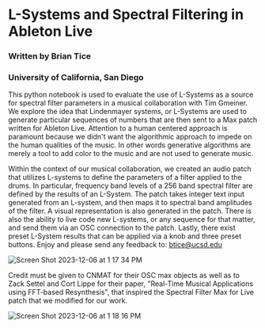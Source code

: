 # L-Systems and Spectral Filtering in Ableton Live

### Written by Brian Tice
### University of California, San Diego

This python notebook is used to evaluate the use of L-Systems as a source for spectral filter parameters in a musical collaboration with Tim Gmeiner. We explore the idea that Lindenmayer systems, or L-Systems are used to generate particular sequences of numbers that are then sent to a Max patch written for Ableton Live. Attention to a human centered approach is paramount because we didn't want the algorithmic approach to impede on the human qualities of the music. In other words generative algorithms are merely a tool to add color to the music and are not used to generate music.

Within the context of our musical collaboration, we created an audio patch that utilizes L-systems to define the parameters of a filter applied to the drums. In particular, frequency band levels of a 256 band spectral filter are defined by the results of an L-System. The patch takes integer text input generated from an L-system, and then maps it to spectral band amplitudes of the filter. A visual representation is also generated in the patch. There is also the ability to live code new L-systems, or any sequence for that matter, and send them via an OSC connection to the patch. Lastly, there exist preset L-System results that can be applied via a knob and three preset buttons. Enjoy and please send any feedback to: btice@ucsd.edu

![Screen Shot 2023-12-06 at 1 17 34 PM](https://github.com/b-tice/l-systems_spectral_filter/assets/120678973/8cbef907-5beb-4e8a-82a8-a9c6e0c4b71a)

Credit must be given to CNMAT for their OSC max objects as well as to Zack Settel and Cort Lippe for their paper, "Real-Time Musical Applications using FFT-based Resynthesis", that inspired the Spectral Filter Max for Live patch that we modified for our work. 

![Screen Shot 2023-12-06 at 1 18 16 PM](https://github.com/b-tice/l-systems_spectral_filter/assets/120678973/6ebea4fc-f070-4a7c-bd80-25e9b8199840)


